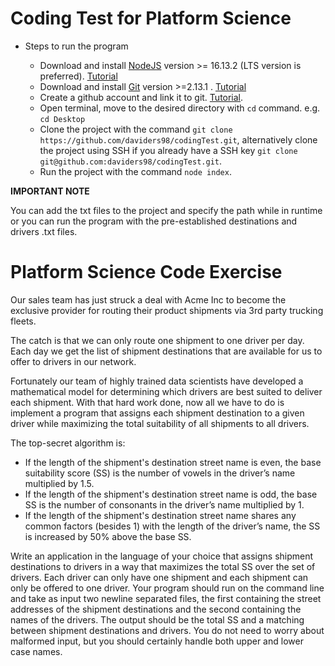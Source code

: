 # Coding Test for Platform Science

* Steps to run the program

    * Download and install [NodeJS](https://nodejs.org/en/) version >= 16.13.2 (LTS version is preferred). [Tutorial](https://www.youtube.com/watch?v=AuCuHvgOeBY)
    * Download and install [Git](https://git-scm.com/downloads) version >=2.13.1 . [Tutorial](https://www.youtube.com/watch?v=4xqVv2lTo40)
    * Create a github account and link it to git. [Tutorial](https://docs.github.com/en/get-started/quickstart/set-up-git).
    * Open terminal, move to the desired directory with `cd` command. e.g. `cd Desktop`
    * Clone the project with the command `git clone https://github.com/daviders98/codingTest.git`, alternatively clone the project using SSH if you already have a SSH key `git clone git@github.com:daviders98/codingTest.git`.
    * Run the project with the command `node index`.

**IMPORTANT NOTE**

You can add the txt files to the project and specify the path while in runtime or you can run the program with the pre-established destinations and drivers .txt files.

# Platform Science Code Exercise
Our sales team has just struck a deal with Acme Inc to become the exclusive provider for routing their product shipments via 3rd party trucking fleets. 

The catch is that we can only route one shipment to one driver per day.
Each day we get the list of shipment destinations that are available for us to offer to drivers in our network. 

Fortunately our team of highly trained data scientists have developed a mathematical model for determining which drivers are best suited to deliver each shipment.
With that hard work done, now all we have to do is implement a program that assigns each shipment destination to a given driver while maximizing the total suitability of all shipments to all drivers.

The top-secret algorithm is:
* If the length of the shipment's destination street name is even, the base suitability score (SS) is the number of vowels in the driver’s name multiplied by 1.5.
* If the length of the shipment's destination street name is odd, the base SS is the number of consonants in the driver’s name multiplied by 1.
* If the length of the shipment's destination street name shares any common factors (besides 1) with the length of the driver’s name, the SS is increased by 50% above the base SS.


Write an application in the language of your choice that assigns shipment destinations to drivers in a way that maximizes the total SS over the set of drivers. Each driver can only have one shipment and each shipment can only be offered to one driver. Your program should run on the command line and take as input two newline separated files, the first containing the street addresses of the shipment destinations and the second containing the names of the drivers. The output should be the total SS and a matching between shipment destinations and drivers. You do not need to worry about malformed input, but you should certainly handle both upper and lower case names.

